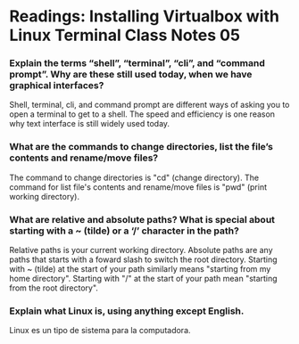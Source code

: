 # Readings: Installing Virtualbox with Linux Terminal Class Notes 05
### Explain the terms “shell”, “terminal”, “cli”, and “command prompt”. Why are these still used today, when we have graphical interfaces?
Shell, terminal, cli, and command prompt are different ways of asking you to open a terminal to get to a shell. The speed and efficiency is one reason why text interface is still widely used today.
### What are the commands to change directories, list the file’s contents and rename/move files?
The command to change directories is "cd" (change directory). The command for list file's contents and rename/move files is "pwd" (print working directory). 
### What are relative and absolute paths? What is special about starting with a ~ (tilde) or a ‘/’ character in the path?
Relative paths is your current working directory. Absolute paths are any paths that starts with a foward slash to switch the root directory. Starting with ~ (tilde) at the start of your path similarly means "starting from my home directory". Starting with "/" at the start of your path mean "starting from the root directory".
### Explain what Linux is, using anything except English.
Linux es un tipo de sistema para la computadora.
